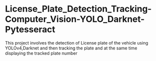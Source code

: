 # License_Plate_Detection_Tracking-Computer_Vision-YOLO_Darknet-Pytesseract

This project involves the detection of License plate of the vehicle using YOLOv4,Darknet and
then tracking the plate and at the same time displaying the tracked plate number
